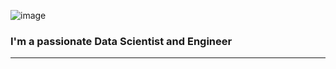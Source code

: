 ![image](https://user-images.githubusercontent.com/87144531/160672574-7b122f18-2645-4973-9ea0-5d15a181a7f2.png)


### I'm a passionate Data Scientist and Engineer
---


<!--
**patogarbino/patogarbino** is a ✨ _special_ ✨ repository because its `README.md` (this file) appears on your GitHub profile.

Here are some ideas to get you started:

- 🔭 I’m currently working on ...
- 🌱 I’m currently learning ...
- 👯 I’m looking to collaborate on ...
- 🤔 I’m looking for help with ...
- 💬 Ask me about ...
- 📫 How to reach me: ...
- 😄 Pronouns: ...
- ⚡ Fun fact: ...
-->

